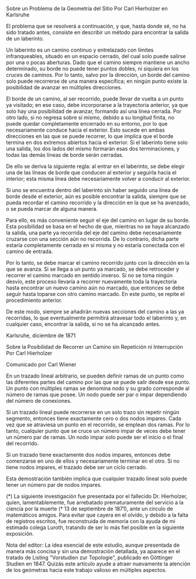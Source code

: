 Sobre un Problema de la Geometría del Sitio
Por Carl Hierholzer en Karlsruhe

El problema que se resolverá a continuación, y que, hasta donde sé, no ha sido tratado antes, consiste en describir un método para encontrar la salida de un laberinto.

Un laberinto es un camino continuo y entrelazado con límites infranqueables, situado en un espacio cerrado, del cual solo puede salirse por una o pocas aberturas. Dado que el camino siempre mantiene un ancho determinado, su borde no puede tener puntos dobles, ni siquiera en los cruces de caminos. Por lo tanto, salvo por la dirección, un borde del camino solo puede recorrerse de una manera específica; en ningún punto existe la posibilidad de avanzar en múltiples direcciones.

El borde de un camino, al ser recorrido, puede llevar de vuelta a un punto ya visitado; en ese caso, debe incorporarse a la trayectoria anterior, ya que solo hay una posibilidad de avanzar, formando así una línea cerrada. Por otro lado, si no regresa sobre sí mismo, debido a su longitud finita, no puede quedar completamente encerrado en su entorno, por lo que necesariamente conduce hacia el exterior. Esto sucede en ambas direcciones en las que se puede recorrer, lo que implica que el borde termina en dos extremos abiertos hacia el exterior. Si el laberinto tiene solo una salida, los dos lados del mismo formarán esas dos terminaciones, y todas las demás líneas de borde serán cerradas.

De ello se deriva la siguiente regla: al entrar en el laberinto, se debe elegir una de las líneas de borde que conducen al exterior y seguirla hacia el interior; esta misma línea debe necesariamente volver a conducir al exterior.

Si uno se encuentra dentro del laberinto sin haber seguido una línea de borde desde el exterior, aún es posible encontrar la salida, siempre que se pueda recordar el camino recorrido y la dirección en la que se ha avanzado, o se pueda marcar de alguna manera.

Para ello, es más conveniente seguir el eje del camino en lugar de su borde. Esta posibilidad se basa en el hecho de que, mientras no se haya alcanzado la salida, una parte ya recorrida del eje del camino debe necesariamente cruzarse con una sección aún no recorrida. De lo contrario, dicha parte estaría completamente cerrada en sí misma y no estaría conectada con el camino de entrada.

Por lo tanto, se debe marcar el camino recorrido junto con la dirección en la que se avanza. Si se llega a un punto ya marcado, se debe retroceder y recorrer el camino marcado en sentido inverso. Si no se toma ningún desvío, este proceso llevaría a recorrer nuevamente toda la trayectoria hasta encontrar un nuevo camino aún no marcado, que entonces se debe seguir hasta toparse con otro camino marcado. En este punto, se repite el procedimiento anterior.

De este modo, siempre se añadirán nuevas secciones del camino a las ya recorridas, lo que eventualmente permitirá atravesar todo el laberinto y, en cualquier caso, encontrar la salida, si no se ha alcanzado antes.

Karlsruhe, diciembre de 1871

Sobre la Posibilidad de Recorrer un Camino sin Repetición ni Interrupción
Por Carl Hierholzer

Comunicado por Carl Wiener

En un trazado lineal arbitrario, se pueden definir ramas de un punto como las diferentes partes del camino por las que se puede salir desde ese punto. Un punto con múltiples ramas se denomina nodo y su grado corresponde al número de ramas que posee. Un nodo puede ser par o impar dependiendo del número de conexiones.

Si un trazado lineal puede recorrerse en un solo trazo sin repetir ningún segmento, entonces tiene exactamente cero o dos nodos impares. Cada vez que se atraviesa un punto en el recorrido, se emplean dos ramas. Por lo tanto, cualquier punto que se cruce un número impar de veces debe tener un número par de ramas. Un nodo impar solo puede ser el inicio o el final del recorrido.

Si un trazado tiene exactamente dos nodos impares, entonces debe comenzarse en uno de ellos y necesariamente terminar en el otro. Si no tiene nodos impares, el trazado debe ser un ciclo cerrado.

Esta demostración también implica que cualquier trazado lineal solo puede tener un número par de nodos impares.

(*) La siguiente investigación fue presentada por el fallecido Dr. Hierholzer, quien, lamentablemente, fue arrebatado prematuramente del servicio a la ciencia por la muerte († 13 de septiembre de 1871), ante un círculo de matemáticos amigos. Para evitar que cayera en el olvido, y debido a la falta de registros escritos, fue reconstruida de memoria con la ayuda de mi estimado colega Luroth, tratando de ser lo más fiel posible en la siguiente exposición.

Nota del editor: La idea esencial de este estudio, aunque presentada de manera más concisa y sin una demostración detallada, ya aparece en el tratado de Listing "Vorstudien zur Topologie", publicado en Göttinger Studien en 1847. Quizás este artículo ayude a atraer nuevamente la atención de los geómetras hacia este trabajo valioso en múltiples aspectos.

